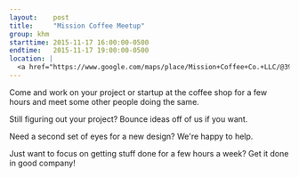 ```yaml
---
layout:    post
title:     "Mission Coffee Meetup"
group: khm
starttime: 2015-11-17 16:00:00-0500
endtime:   2015-11-17 19:00:00-0500
location: |
  <a href="https://www.google.com/maps/place/Mission+Coffee+Co.+LLC/@39.9805566,-83.0046931,19.5z/data=!4m2!3m1!1s0x0000000000000000:0x0c6fccff56e2d8df!6m1!1e1" target="_blank">Mission Coffee, 11 Price Ave, Columbus, OH 43201</a>
---
```


Come and work on your project or startup at the coffee shop for a few hours and meet some other people doing the same.

Still figuring out your project?  Bounce ideas off of us if you want.

Need a second set of eyes for a new design?  We're happy to help.

Just want to focus on getting stuff done for a few hours a week?  Get it done in good company!
